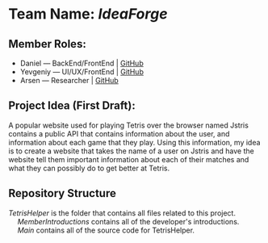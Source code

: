 <h1>Team Name: <i>IdeaForge</i></h1>

<h2>Member Roles:</h2>
<ul>
	<li>Daniel — BackEnd/FrontEnd | <a href="https://github.com/AtomicRecall/">GitHub</a></li>
	<li>Yevgeniy — UI/UX/FrontEnd | <a href="https://github.com/yevexe/">GitHub</a></li>
	<li>Arsen — Researcher | <a href="https://github.com/YaArsen">GitHub</a></li>
</ul>

<h2>Project Idea (First Draft):</h2>
<p>A popular website used for playing Tetris over the browser named Jstris contains a public API that 
contains information about the user, and information about each game that they play. Using this 
information, my idea is to create a website that takes the name of a user on Jstris and have the 
website tell them important information about each of their matches and what they can possibly do 
to get better at Tetris.</p>

<h2>Repository Structure</h2>
<p><i>TetrisHelper</i> is the folder that contains all files related to this project. <br> &ensp;&ensp; <i>MemberIntroductions</i> contains all of the developer's introductions. <br> &emsp; <i>Main</i> contains all of the source code for TetrisHelper.</p>
